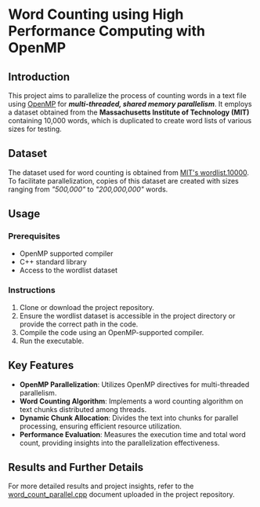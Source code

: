 # Word Counting using High Performance Computing with OpenMP

## Introduction
This project aims to parallelize the process of counting words in a text file using [OpenMP](https://en.wikipedia.org/wiki/OpenMP) for ***multi-threaded, shared memory parallelism***. It employs a dataset obtained from the **Massachusetts Institute of Technology (MIT)** containing 10,000 words, which is duplicated to create word lists of various sizes for testing.

## Dataset
The dataset used for word counting is obtained from [MIT's wordlist.10000](https://www.mit.edu/~ecprice/wordlist.10000). To facilitate parallelization, copies of this dataset are created with sizes ranging from *"500,000"* to *"200,000,000"* words.

## Usage
### Prerequisites
- OpenMP supported compiler
- C++ standard library
- Access to the wordlist dataset

### Instructions
1. Clone or download the project repository.
2. Ensure the wordlist dataset is accessible in the project directory or provide the correct path in the code.
3. Compile the code using an OpenMP-supported compiler.
4. Run the executable.

## Key Features
- **OpenMP Parallelization**: Utilizes OpenMP directives for multi-threaded parallelism.
- **Word Counting Algorithm**: Implements a word counting algorithm on text chunks distributed among threads.
- **Dynamic Chunk Allocation**: Divides the text into chunks for parallel processing, ensuring efficient resource utilization.
- **Performance Evaluation**: Measures the execution time and total word count, providing insights into the parallelization effectiveness.

## Results and Further Details
For more detailed results and project insights, refer to the [word_count_parallel.cpp](./word_count_parallel.cpp) document uploaded in the project repository.
